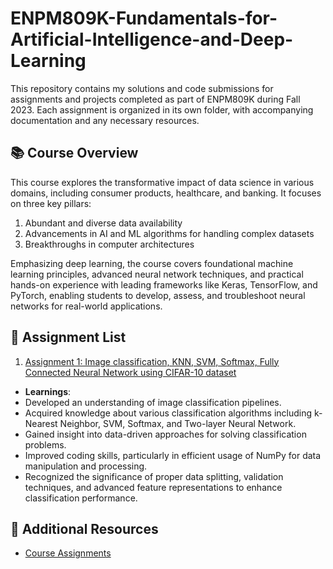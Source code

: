 # ENPM809K-Fundamentals-for-Artificial-Intelligence-and-Deep-Learning
This repository contains my solutions and code submissions for assignments and projects completed as part of ENPM809K during Fall 2023. Each assignment is organized in its own folder, with accompanying documentation and any necessary resources.

## 📚 Course Overview
This course explores the transformative impact of data science in various domains, including consumer products, healthcare, and banking. It focuses on three key pillars:
1. Abundant and diverse data availability
2. Advancements in AI and ML algorithms for handling complex datasets
3. Breakthroughs in computer architectures

Emphasizing deep learning, the course covers foundational machine learning principles, advanced neural network techniques, and practical hands-on experience with leading frameworks like Keras, TensorFlow, and PyTorch, enabling students to develop, assess, and troubleshoot neural networks for real-world applications.

## 📄 Assignment List
1. [Assignment 1: Image classification, KNN, SVM, Softmax, Fully Connected Neural Network using CIFAR-10 dataset](https://github.com/Rishikesh-Jadhav/ENPM809K-Fundamentals-for-Artificial-Intelligence-and-Deep-Learning/tree/main/assignment1)
- **Learnings**: 
- Developed an understanding of image classification pipelines.
- Acquired knowledge about various classification algorithms including k-Nearest Neighbor, SVM, Softmax, and Two-layer Neural Network.
- Gained insight into data-driven approaches for solving classification problems.
- Improved coding skills, particularly in efficient usage of NumPy for data manipulation and processing.
- Recognized the significance of proper data splitting, validation techniques, and advanced feature representations to enhance classification performance.


## 📝 Additional Resources
- [Course Assignments](https://cs231n.github.io/assignments2023/assignment1/)
